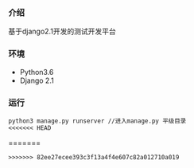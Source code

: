 ### 介绍
基于django2.1开发的测试开发平台

### 环境
* Python3.6
* Django 2.1

### 运行

~~~
python3 manage.py runserver //进入manage.py 平级目录
<<<<<<< HEAD
~~~
=======
~~~
>>>>>>> 82ee27ecee393c3f13a4f4e607c82a012710a019
